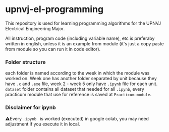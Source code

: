 # upnvj-el-programming
This repository is used for learning programming algorithms for the UPNVJ Electrical Engineering Major.

All instruction, program code (including variable name), etc is preferaby written in english, unless it is an example from module (it's just a copy paste from module so you can run it in code editor).

### Folder structure
each folder is named according to the week in which the module was worked on. Week one has another folder separated by unit because they have `.c` and `.exe` file, week 2 - week 5 only have `.ipynb` file for each unit.
`dataset` folder contains all dataset that needed for all `.ipynb`, every practicum module that use for reference is saved at `Practicum-module`.

### Disclaimer for ipynb
⚠️Every `.ipynb	` is worked (executed) in google colab, you may need adjustment if you execute it in local.

